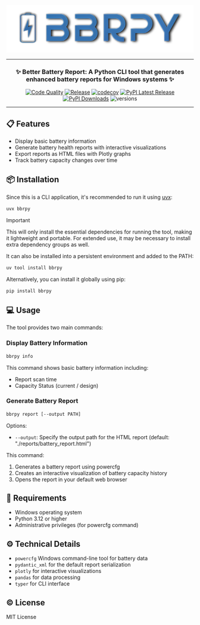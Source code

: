 <div align="center">

<img src="https://raw.githubusercontent.com/pablofueros/better-battery-report/main/assets/banner.png" alt="BBRPY logo" width="600"/>

---

### **✨ Better Battery Report: A Python CLI tool that generates enhanced battery reports for Windows systems ✨**

[![Code Quality](https://github.com/pablofueros/bbrpy/actions/workflows/code-quality.yaml/badge.svg)](https://github.com/pablofueros/bbrpy/actions/workflows/code-quality.yaml)
[![Release](https://github.com/pablofueros/bbrpy/actions/workflows/release.yaml/badge.svg)](https://github.com/pablofueros/bbrpy/actions/workflows/release.yaml)
[![codecov](https://codecov.io/gh/pablofueros/better-battery-report/graph/badge.svg?token=YGVE6SADVQ)](https://codecov.io/gh/pablofueros/better-battery-report)
[![PyPI Latest Release](https://img.shields.io/pypi/v/bbrpy.svg)](https://pypi.org/project/bbrpy/)
[![PyPI Downloads](https://img.shields.io/pypi/dm/bbrpy.svg?label=PyPI%20downloads)](https://pypi.org/project/bbrpy/)
![versions](https://img.shields.io/pypi/pyversions/bbrpy.svg)

---

</div>

## 📋 Features

- Display basic battery information
- Generate battery health reports with interactive visualizations
- Export reports as HTML files with Plotly graphs
- Track battery capacity changes over time

## 📦 Installation

Since this is a CLI application, it's recommended to run it using [uvx](https://docs.astral.sh/uv/guides/tools/):

```bash
uvx bbrpy
```

> [!IMPORTANT]
> This will only install the essential dependencies for running the tool, making it lightweight and portable. For extended use, it may be necessary to install extra dependency groups as well.

It can also be installed into a persistent environment and added to the PATH:

```bash
uv tool install bbrpy
```

Alternatively, you can install it globally using pip:

```bash
pip install bbrpy
```

## 💻 Usage

The tool provides two main commands:

### Display Battery Information

```bash
bbrpy info
```

This command shows basic battery information including:

- Report scan time
- Capacity Status (current / design)

### Generate Battery Report

```bash
bbrpy report [--output PATH]
```

Options:

- `--output`: Specify the output path for the HTML report (default: "./reports/battery_report.html")

This command:

1. Generates a battery report using powercfg
2. Creates an interactive visualization of battery capacity history
3. Opens the report in your default web browser

## 📘 Requirements

- Windows operating system
- Python 3.12 or higher
- Administrative privileges (for powercfg command)

## ⚙️ Technical Details

- `powercfg` Windows command-line tool for battery data
- `pydantic_xml` for the default report serialization
- `plotly` for interactive visualizations
- `pandas` for data processing
- `typer` for CLI interface

## ©️ License

MIT License
